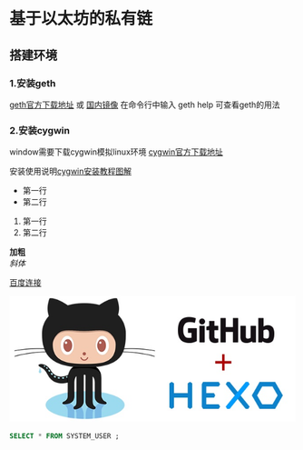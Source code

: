# 基于以太坊的私有链

## 搭建环境
### 1.安装geth
[geth官方下载地址](https://geth.ethereum.org/downloads/) 或 [国内镜像](http://ethfans.org/wikis/Ethereum-Geth-Mirror)
在命令行中输入 geth help 可查看geth的用法

### 2.安装cygwin
window需要下载cygwin模拟linux环境
[cygwin官方下载地址](https://cygwin.com/install.html)

安装使用说明[cygwin安装教程图解](http://www.33lc.com/article/7276.html)







- 第一行
- 第二行

1. 第一行
2. 第二行

**加粗**  
_斜体_

[百度连接](https://www.baidu.com/)  

![image](../images/github.jpg)  

```sql
SELECT * FROM SYSTEM_USER ;
```


